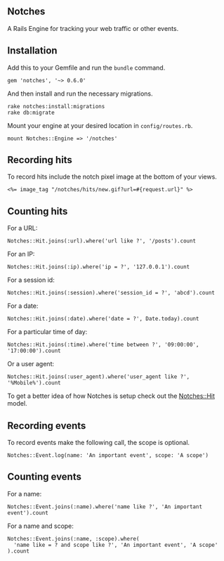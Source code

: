 Notches
-------

A Rails Engine for tracking your web traffic or other events.

Installation
------------

Add this to your Gemfile and run the `bundle` command.

    gem 'notches', '~> 0.6.0'

And then install and run the necessary migrations.

    rake notches:install:migrations
    rake db:migrate

Mount your engine at your desired location in `config/routes.rb`.

    mount Notches::Engine => '/notches'

Recording hits
--------------

To record hits include the notch pixel image at the bottom of your views.

    <%= image_tag "/notches/hits/new.gif?url=#{request.url}" %>

Counting hits
-------------

For a URL:

    Notches::Hit.joins(:url).where('url like ?', '/posts').count

For an IP:

    Notches::Hit.joins(:ip).where('ip = ?', '127.0.0.1').count

For a session id:

    Notches::Hit.joins(:session).where('session_id = ?', 'abcd').count

For a date:

    Notches::Hit.joins(:date).where('date = ?', Date.today).count

For a particular time of day:

    Notches::Hit.joins(:time).where('time between ?', '09:00:00', '17:00:00').count

Or a user agent:

    Notches::Hit.joins(:user_agent).where('user_agent like ?', '%Mobile%').count

To get a better idea of how Notches is setup check out the
[Notches::Hit](http://github.com/hypertiny/notches/blob/master/app/models/notches/hit.rb) model.

Recording events
----------------

To record events make the following call, the scope is optional.

    Notches::Event.log(name: 'An important event', scope: 'A scope')

Counting events
-------------

For a name:

    Notches::Event.joins(:name).where('name like ?', 'An important event').count

For a name and scope:

    Notches::Event.joins(:name, :scope).where(
      'name like = ? and scope like ?', 'An important event', 'A scope'
    ).count
